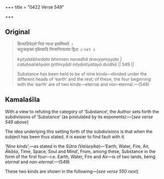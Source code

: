+++
title = "0422 Verse 549"

+++
## Original 
>
> क्षित्यादिभेदतो भिन्नं नवधा द्रव्यमिष्यते ।  
> चतुःसङ्ख्यं पृथिव्यादि नित्यानित्यतया द्विधा ॥ ५४९ ॥ 
>
> *kṣityādibhedato bhinnaṃ navadhā dravyamiṣyate* \|  
> *catuḥsaṅkhyaṃ pṛthivyādi nityānityatayā dvidhā* \|\| 549 \|\| 
>
> Substance has been held to be of nine kinds—divided under the different heads of ‘earth’ and the rest; of these, the four beginning with the ‘earth’ are of two kinds—eternal and non-eternal.—(549)



## Kamalaśīla

With a view to refuting the category of ‘Substance’, the Author sets forth the subdivisions of ‘Substance’ (as postulated by its exponents):—[*see verse 549 above*]

The idea underlying this setting forth of the subdivisions is that when the subject has been thus stated, it is easier to find fault with it.

‘*Nine kinds*’,—as stated in the *Sūtra (Vaiśeṣika*)—‘Earth, Water, Fire, Air, *Ākāśa*, Time, Space, Soul and Mind’, From, among these, Substance in the form of the first four—i.e. Earth, Water, Fire and Air—is of two lands, being *eternal* and *non-eternal*.—(549)

These two kinds are shown in the following—[*see verse 550 next*]



